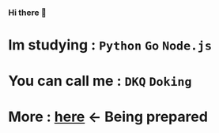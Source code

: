 ### Hi there 👋

# Im studying : `Python` `Go` `Node.js`
# You can call me : `DKQ` `Doking`
# More : [here]("https://dkq.kro.kr") <- Being prepared
<!--
**DOKING0800/DOKING0800** is a ✨ _special_ ✨ repository because its `README.md` (this file) appears on your GitHub profile.

Here are some ideas to get you started:

- 🔭 I’m currently working on ...
- 🌱 I’m currently learning ...
- 👯 I’m looking to collaborate on ...
- 🤔 I’m looking for help with ...
- 💬 Ask me about ...
- 📫 How to reach me: ...
- 😄 Pronouns: ...
- ⚡ Fun fact: ...
-->
